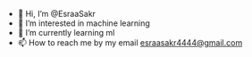 - 👋 Hi, I’m @EsraaSakr
- 👀 I’m interested in machine learning
- 🌱 I’m currently learning ml
- 📫 How to reach me by my email esraasakr4444@gmail.com

<!---
EsraaSakr/EsraaSakr is a ✨ special ✨ repository because its `README.md` (this file) appears on your GitHub profile.
You can click the Preview link to take a look at your changes.
--->
